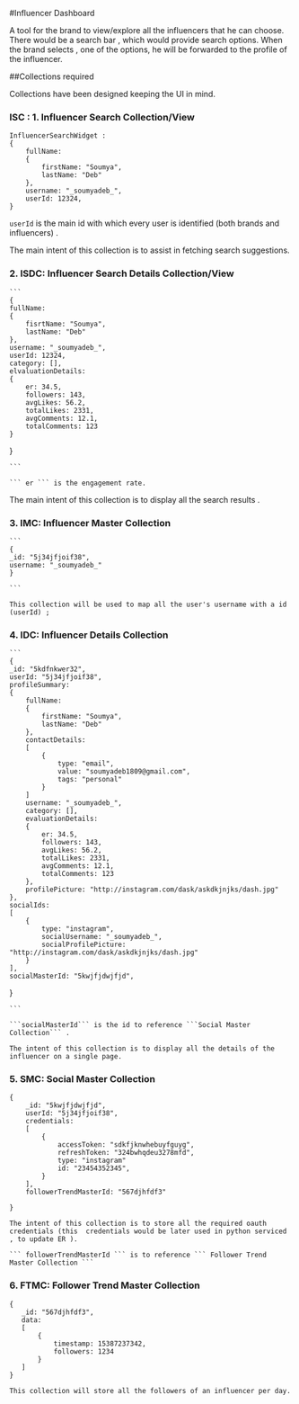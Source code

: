 #Influencer Dashboard

A tool for the brand to view/explore all the influencers that he can choose. 
There would be a search bar , which would provide search options. When the brand selects , one of the options, he will be forwarded to the profile of the influencer.

##Collections required

Collections have been designed keeping the UI in mind.

### ISC : 1. Influencer Search Collection/View 

```
InfluencerSearchWidget :
{
	fullName: 
	{
		firstName: "Soumya",
		lastName: "Deb"
	},
	username: "_soumyadeb_",
	userId: 12324,
}

```


``` userId ``` is the main id with which every user is identified (both brands and influencers) .

The main intent of this collection is to assist in fetching search suggestions.

### 2. ISDC: Influencer Search Details Collection/View

	```
	{
	fullName: 
	{
		fisrtName: "Soumya",
		lastName: "Deb"
	},
	username: "_soumyadeb_",
	userId: 12324,
	category: [],
	elvaluationDetails:
	{
		er: 34.5,
		followers: 143,
		avgLikes: 56.2,
		totalLikes: 2331,
		avgComments: 12.1,
		totalComments: 123
	}
}

	```
	
	``` er ``` is the engagement rate.
	
The main intent of this collection is to display all the search results .

### 3. IMC: Influencer Master Collection

	```
	{
	_id: "5j34jfjoif38",
	username: "_soumyadeb_"
	}

	```
	
	This collection will be used to map all the user's username with a id (userId) ;
	
### 4. IDC: Influencer Details Collection

	```
	{	
	_id: "5kdfnkwer32",
	userId: "5j34jfjoif38",
	profileSummary:
	{	
		fullName: 
		{
			firstName: "Soumya",
			lastName: "Deb"
		},
		contactDetails:
		[
			{
				type: "email",
				value: "soumyadeb1809@gmail.com",
				tags: "personal"
			}
		]
		username: "_soumyadeb_",
		category: [],
		evaluationDetails:
		{
			er: 34.5,
			followers: 143,
			avgLikes: 56.2,
			totalLikes: 2331,
			avgComments: 12.1,
			totalComments: 123
		},
		profilePicture: "http://instagram.com/dask/askdkjnjks/dash.jpg"
	},
	socialIds: 
	[
		{
			type: "instagram",
			socialUsername: "_soumyadeb_",
			socialProfilePicture: "http://instagram.com/dask/askdkjnjks/dash.jpg"
		}
	],
	socialMasterId: "5kwjfjdwjfjd",
		
}

	```
	
	```socialMasterId``` is the id to reference ```Social Master Collection``` .
	
	The intent of this collection is to display all the details of the influencer on a single page.
	
### 5. SMC: Social Master Collection

```
{
	_id: "5kwjfjdwjfjd",
	userId: "5j34jfjoif38",
	credentials: 
	[
		{
			accessToken: "sdkfjknwhebuyfguyg",
			refreshToken: "324bwhqdeu3278mfd",
			type: "instagram"
			id: "23454352345",
		}
	],
	followerTrendMasterId: "567djhfdf3"
	
}

```

	The intent of this collection is to store all the required oauth credentials (this  credentials would be later used in python serviced , to update ER ).

	``` followerTrendMasterId ``` is to reference ``` Follower Trend Master Collection ``` 
	
### 6. FTMC: Follower Trend Master Collection

 ```
 {
	_id: "567djhfdf3",
	data: 
	[
		{
			timestamp: 15387237342,
			followers: 1234
		}
	]
}

 ```
 
	This collection will store all the followers of an influencer per day.  
	
	
	
	
	
	
	



